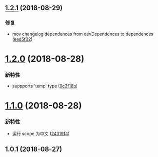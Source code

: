 ## [1.2.1](https://github.com/imcuttle/commitlint-config-befe/compare/v1.2.0...v1.2.1) (2018-08-29)

### 修复

- mov changelog dependences from devDependences to dependences ([eed5f02](https://github.com/imcuttle/commitlint-config-befe/commit/eed5f02))

# [1.2.0](https://github.com/imcuttle/commitlint-config-befe/compare/v1.1.0...v1.2.0) (2018-08-28)

### 新特性

- suppports 'temp' type ([0c3f16b](https://github.com/imcuttle/commitlint-config-befe/commit/0c3f16b))

# [1.1.0](https://github.com/imcuttle/commitlint-config-befe/compare/v1.0.1...v1.1.0) (2018-08-28)

### 新特性

- 运行 scope 为中文 ([2431914](https://github.com/imcuttle/commitlint-config-befe/commit/2431914))

## 1.0.1 (2018-08-27)

